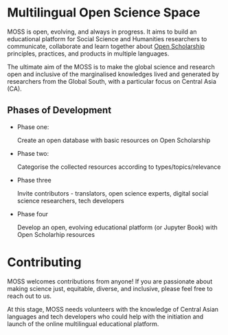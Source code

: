 # Multilingual Open Science Space

MOSS is open, evolving, and always in progress. It aims to build an educational platform for Social Science and Humanities researchers to communicate, collaborate and learn together about [Open Scholarship](https://the-turing-way.netlify.app/reproducible-research/open/open-scholarship.html?highlight=open%20scholarship) principles, practices, and products in multiple languages. 

The ultimate aim of the MOSS is to make the global science and research open and inclusive of the marginalised knowledges lived and generated by researchers from the Global South, with a particular focus on Central Asia (CA).

## Phases of Development 

- Phase one: 
   
  Create an open database with basic resources on Open Scholarship 

- Phase two: 

  Categorise the collected resources according to types/topics/relevance 

- Phase three 

  Invite contributors - translators, open science experts, digital social science researchers, tech developers 

- Phase four 

  Develop an open, evolving educational platform (or Jupyter Book) with Open Scholarhip resources 
 
# Contributing 
  
MOSS welcomes contributions from anyone! If you are passionate about making science just, equitable, diverse, and inclusive, please feel free to reach out to us. 

At this stage, MOSS needs volunteers with the knowledge of Central Asian languages and tech developers who could help with the initiation and launch of the online multilingual educational platform. 
 
  
  
